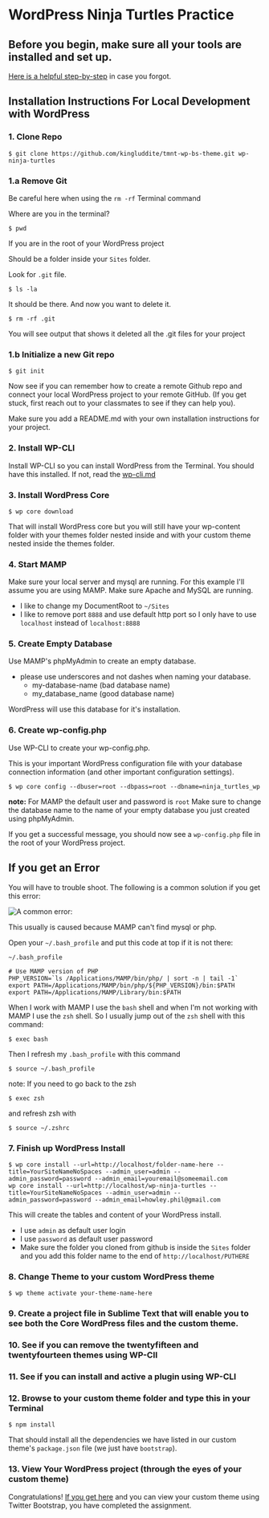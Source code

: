 # WordPress Ninja Turtles Practice

## Before you begin, make sure all your tools are installed and set up. 

[Here is a helpful step-by-step](https://github.com/kingluddite/web-dev-notes/blob/master/workflow/classroom-setup-instructions.md) in case you forgot.

## Installation Instructions For Local Development with WordPress

### 1. Clone Repo 

```
$ git clone https://github.com/kingluddite/tmnt-wp-bs-theme.git wp-ninja-turtles
```

### 1.a Remove Git

Be careful here when using the `rm -rf` Terminal command

Where are you in the terminal?

```
$ pwd
```

If you are in the root of your WordPress project

Should be a folder inside your `Sites` folder.

Look for `.git` file.

```
$ ls -la
```

It should be there. And now you want to delete it.

```
$ rm -rf .git
```

You will see output that shows it deleted all the .git files for your project

### 1.b Initialize a new Git repo

```
$ git init
```

Now see if you can remember how to create a remote Github repo and connect your local WordPress project to your remote GitHub. (If you get stuck, first reach out to your classmates to see if they can help you).

Make sure you add a README.md with your own installation instructions for your project.

### 2. Install WP-CLI

Install WP-CLI so you can install WordPress from the Terminal. You should have this installed. If not, read the [wp-cli.md](https://github.com/kingluddite/web-dev-notes/blob/master/wordpress/wp-cli.md)

### 3. Install WordPress Core

```
$ wp core download
```

That will install WordPress core but you will still have your wp-content folder with your themes folder nested inside and with your custom theme nested inside the themes folder.

### 4. Start MAMP

Make sure your local server and mysql are running. For this example I'll assume you are using MAMP. Make sure Apache and MySQL are running.

* I like to change my DocumentRoot to `~/Sites`
* I like to remove port `8888` and use default http port so I only have to use `localhost` instead of ``localhost:8888``

### 5. Create Empty Database

Use MAMP's phpMyAdmin to create an empty database.

* please use underscores and not dashes when naming your database.
    - my-database-name (bad database name)
    - my_database_name (good database name)

WordPress will use this database for it's installation.

### 6. Create wp-config.php

Use WP-CLI to create your wp-config.php.

This is your important WordPress configuration file with your database connection information (and other important configuration settings).

```
$ wp core config --dbuser=root --dbpass=root --dbname=ninja_turtles_wp
```

**note:** For MAMP the default user and password is `root`
Make sure to change the database name to the name of your empty database you just created using phpMyAdmin.

If you get a successful message, you should now see a `wp-config.php` file in the root of your WordPress project.

## If you get an Error

You will have to trouble shoot. The following is a common solution if you get this error:

![A common error:](https://i.imgur.com/9Jth4BU.png)

This usually is caused because MAMP can't find mysql or php.

Open your `~/.bash_profile` and put this code at top if it is not there:

`~/.bash_profile`

```
# Use MAMP version of PHP
PHP_VERSION=`ls /Applications/MAMP/bin/php/ | sort -n | tail -1`
export PATH=/Applications/MAMP/bin/php/${PHP_VERSION}/bin:$PATH
export PATH=/Applications/MAMP/Library/bin:$PATH
```

When I work with MAMP I use the `bash` shell and when I'm not working with MAMP I use the `zsh` shell. So I usually jump out of the `zsh` shell with this command:

```
$ exec bash
```

Then I refresh my `.bash_profile` with this command

```
$ source ~/.bash_profile
```

note: If you need to go back to the zsh

```
$ exec zsh
```

and refresh zsh with

```
$ source ~/.zshrc
```

### 7. Finish up WordPress Install

```
$ wp core install --url=http://localhost/folder-name-here --title=YourSiteNameNoSpaces --admin_user=admin --admin_password=password --admin_email=youremail@someemail.com
wp core install --url=http://localhost/wp-ninja-turtles --title=YourSiteNameNoSpaces --admin_user=admin --admin_password=password --admin_email=howley.phil@gmail.com
```

This will create the tables and content of your WordPress install.
* I use `admin` as default user login
* I use `password` as default user password
* Make sure the folder you cloned from github is inside the `Sites` folder and you add this folder name to the end of `http://localhost/PUTHERE`

### 8. Change Theme to your custom WordPress theme

```
$ wp theme activate your-theme-name-here
```

### 9. Create a project file in Sublime Text that will enable you to see both the Core WordPress files and the custom theme.

### 10. See if you can remove the twentyfifteen and twentyfourteen themes using WP-ClI

### 11. See if you can install and active a plugin using WP-CLI

### 12. Browse to your custom theme folder and type this in your Terminal

```
$ npm install
```

That should install all the dependencies we have listed in our custom theme's `package.json` file (we just have `bootstrap`).

### 13. View Your WordPress project (through the eyes of your custom theme)

Congratulations! [If you get here](https://i.imgur.com/hbcd082.png) and you can view your custom theme using Twitter Bootstrap, you have completed the assignment.






